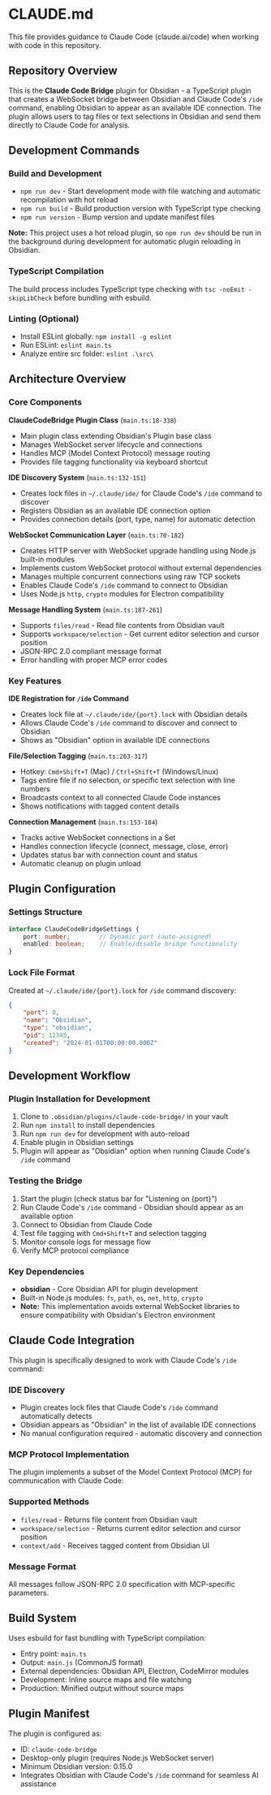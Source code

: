 # CLAUDE.md

This file provides guidance to Claude Code (claude.ai/code) when working with code in this repository.

## Repository Overview

This is the **Claude Code Bridge** plugin for Obsidian - a TypeScript plugin that creates a WebSocket bridge between Obsidian and Claude Code's `/ide` command, enabling Obsidian to appear as an available IDE connection. The plugin allows users to tag files or text selections in Obsidian and send them directly to Claude Code for analysis.

## Development Commands

### Build and Development
- `npm run dev` - Start development mode with file watching and automatic recompilation with hot reload
- `npm run build` - Build production version with TypeScript type checking
- `npm run version` - Bump version and update manifest files

**Note:** This project uses a hot reload plugin, so `npm run dev` should be run in the background during development for automatic plugin reloading in Obsidian.

### TypeScript Compilation
The build process includes TypeScript type checking with `tsc -noEmit -skipLibCheck` before bundling with esbuild.

### Linting (Optional)
- Install ESLint globally: `npm install -g eslint`
- Run ESLint: `eslint main.ts`
- Analyze entire src folder: `eslint .\src\`

## Architecture Overview

### Core Components

**ClaudeCodeBridge Plugin Class** (`main.ts:18-338`)
- Main plugin class extending Obsidian's Plugin base class
- Manages WebSocket server lifecycle and connections
- Handles MCP (Model Context Protocol) message routing
- Provides file tagging functionality via keyboard shortcut

**IDE Discovery System** (`main.ts:132-151`)
- Creates lock files in `~/.claude/ide/` for Claude Code's `/ide` command to discover
- Registers Obsidian as an available IDE connection option
- Provides connection details (port, type, name) for automatic detection

**WebSocket Communication Layer** (`main.ts:70-182`)
- Creates HTTP server with WebSocket upgrade handling using Node.js built-in modules
- Implements custom WebSocket protocol without external dependencies
- Manages multiple concurrent connections using raw TCP sockets
- Enables Claude Code's `/ide` command to connect to Obsidian
- Uses Node.js `http`, `crypto` modules for Electron compatibility

**Message Handling System** (`main.ts:187-261`)
- Supports `files/read` - Read file contents from Obsidian vault
- Supports `workspace/selection` - Get current editor selection and cursor position
- JSON-RPC 2.0 compliant message format
- Error handling with proper MCP error codes

### Key Features

**IDE Registration for `/ide` Command**
- Creates lock file at `~/.claude/ide/{port}.lock` with Obsidian details
- Allows Claude Code's `/ide` command to discover and connect to Obsidian
- Shows as "Obsidian" option in available IDE connections

**File/Selection Tagging** (`main.ts:263-317`)
- Hotkey: `Cmd+Shift+T` (Mac) / `Ctrl+Shift+T` (Windows/Linux)
- Tags entire file if no selection, or specific text selection with line numbers
- Broadcasts context to all connected Claude Code instances
- Shows notifications with tagged content details

**Connection Management** (`main.ts:153-184`)
- Tracks active WebSocket connections in a Set
- Handles connection lifecycle (connect, message, close, error)
- Updates status bar with connection count and status
- Automatic cleanup on plugin unload

## Plugin Configuration

### Settings Structure
```typescript
interface ClaudeCodeBridgeSettings {
    port: number;        // Dynamic port (auto-assigned)
    enabled: boolean;    // Enable/disable bridge functionality
}
```

### Lock File Format
Created at `~/.claude/ide/{port}.lock` for `/ide` command discovery:
```json
{
    "port": 0,
    "name": "Obsidian",
    "type": "obsidian", 
    "pid": 12345,
    "created": "2024-01-01T00:00:00.000Z"
}
```

## Development Workflow

### Plugin Installation for Development
1. Clone to `.obsidian/plugins/claude-code-bridge/` in your vault
2. Run `npm install` to install dependencies
3. Run `npm run dev` for development with auto-reload
4. Enable plugin in Obsidian settings
5. Plugin will appear as "Obsidian" option when running Claude Code's `/ide` command

### Testing the Bridge
1. Start the plugin (check status bar for "Listening on {port}")
2. Run Claude Code's `/ide` command - Obsidian should appear as an available option
3. Connect to Obsidian from Claude Code
4. Test file tagging with `Cmd+Shift+T` and selection tagging
5. Monitor console logs for message flow
6. Verify MCP protocol compliance

### Key Dependencies
- **obsidian** - Core Obsidian API for plugin development
- Built-in Node.js modules: `fs`, `path`, `os`, `net`, `http`, `crypto`
- **Note:** This implementation avoids external WebSocket libraries to ensure compatibility with Obsidian's Electron environment

## Claude Code Integration

This plugin is specifically designed to work with Claude Code's `/ide` command:

### IDE Discovery
- Plugin creates lock files that Claude Code's `/ide` command automatically detects
- Obsidian appears as "Obsidian" in the list of available IDE connections
- No manual configuration required - automatic discovery and connection

### MCP Protocol Implementation
The plugin implements a subset of the Model Context Protocol (MCP) for communication with Claude Code:

### Supported Methods
- `files/read` - Returns file content from Obsidian vault
- `workspace/selection` - Returns current editor selection and cursor position
- `context/add` - Receives tagged content from Obsidian UI

### Message Format
All messages follow JSON-RPC 2.0 specification with MCP-specific parameters.

## Build System

Uses esbuild for fast bundling with TypeScript compilation:
- Entry point: `main.ts`
- Output: `main.js` (CommonJS format)
- External dependencies: Obsidian API, Electron, CodeMirror modules
- Development: Inline source maps and file watching
- Production: Minified output without source maps

## Plugin Manifest

The plugin is configured as:
- ID: `claude-code-bridge`  
- Desktop-only plugin (requires Node.js WebSocket server)
- Minimum Obsidian version: 0.15.0
- Integrates Obsidian with Claude Code's `/ide` command for seamless AI assistance